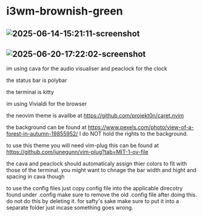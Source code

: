 # i3wm-brownish-green 
## ![2025-06-14-15:21:11-screenshot](https://github.com/user-attachments/assets/d18d1240-62b2-45a3-9e66-5a8fd81520b1)
## ![2025-06-20-17:22:02-screenshot](https://github.com/user-attachments/assets/3364e3cf-4b7c-442c-b152-73e8882fa319)


im using cava for the audio visualiser and peaclock for the clock

the status bar is polybar

the terminal is kitty

im using Vivialdi for the browser

the neovim theme is availbe at https://github.com/projekt0n/caret.nvim

the background can be found at https://www.pexels.com/photo/view-of-a-forest-in-autumn-19855952/
I do NOT hold the rights to the background.

to use this theme you will need vim-plug this can be found at https://github.com/junegunn/vim-plug?tab=MIT-1-ov-file

the cava and peaclock should automaticaly assign thier colors to fit with those of the terminal. you might want to chnage the bar width and hight and spacing in cava though

to use the config files just copy config file into the applicable direcotry found under .config
make sure to remove the old .config file after doing this. do not do this by deleting it. for safty's sake make sure to put it into a separate folder just incase something goes wrong.
